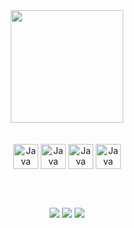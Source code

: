 <div style="display: inline_block" align="center">
<!-- <img height="180em" align="center" src="https://github-readme-stats.vercel.app/api?username=FelipeArruda15&show_icons=true&theme=dracula&include_all_commits=true&count_private=true"/> -->
<img height="180em" align="center" src="https://github-readme-stats.vercel.app/api/top-langs/?username=FelipeArruda15&layout=compact&langs_count=7&theme=dracula"/>
</div>

<br>
<div style="display: inline_block" align="center"><br>
<img align="center" alt="Java" height="40 width="40" src="https://cdn.jsdelivr.net/gh/devicons/devicon/icons/java/java-original.svg">
<img align="center" alt="Java" height="40 width="40" src="https://cdn.jsdelivr.net/gh/devicons/devicon/icons/spring/spring-original.svg">
<!-- <img align="center" alt="Java" height="40 width="40" src="https://cdn.jsdelivr.net/gh/devicons/devicon/icons/mysql/mysql-original.svg">-->
<img align="center" alt="Java" height="40 width="40" src="https://cdn.jsdelivr.net/gh/devicons/devicon/icons/git/git-original.svg">
<img align="center" alt="Java" height="40 width="40" src="https://cdn.jsdelivr.net/gh/devicons/devicon/icons/docker/docker-original.svg">
</div>

<br><br>

<div style="display: inline_block" align="center"> 
<a href="https://api.whatsapp.com/send?phone=5547991802270" target="_blank"><img src="https://img.shields.io/badge/WhatsApp-25D366?style=for-the-badge&logo=whatsapp&logoColor=white" target="_blank"></a> 
<a href="https://www.linkedin.com/in/felipe-arruda-souza-4452611a2/" target="_blank"><img src="https://img.shields.io/badge/-LinkedIn-%230077B5?style=for-the-badge&logo=linkedin&logoColor=white" target="_blank"></a> 
<a href = "mailto:souzafelipesouza5@gmail.com"><img src="https://img.shields.io/badge/-Gmail-%23333?style=for-the-badge&logo=gmail&logoColor=white" target="_blank"></a>
</div>
